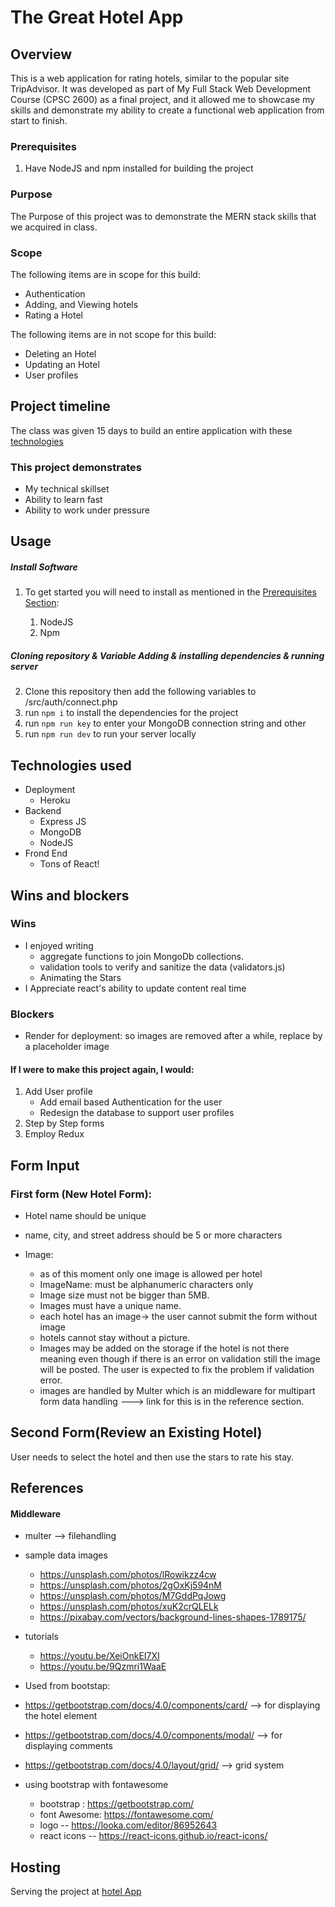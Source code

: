 # The Great Hotel App

## Overview

This is a web application for rating hotels, similar to the popular site TripAdvisor. It was developed as part of My Full Stack Web Development Course (CPSC 2600) as a final project, and it allowed me to showcase my skills and demonstrate my ability to create a functional web application from start to finish.

### Prerequisites

1. Have NodeJS and npm installed for building the project

### Purpose

The Purpose of this project was to demonstrate the MERN stack skills that we acquired in class.

### Scope

The following items are in scope for this build:

- Authentication
- Adding, and Viewing hotels
- Rating a Hotel

The following items are in not scope for this build:

- Deleting an Hotel
- Updating an Hotel
- User profiles

## Project timeline

The class was given 15 days to build an entire application with these [technologies](#Technologies-used)

### This project demonstrates

- My technical skillset
- Ability to learn fast
- Ability to work under pressure

## Usage

##### Install Software

1.  To get started you will need to install as mentioned in the [Prerequisites Section](#Prerequisites):

    1. NodeJS
    2. Npm

##### Cloning repository & Variable Adding & installing dependencies & running server

2. Clone this repository then add the following variables to /src/auth/connect.php
3. run `npm i` to install the dependencies for the project
4. run `npm run key` to enter your MongoDB connection string and other
5. run `npm run dev` to run your server locally

## Technologies used

- Deployment
  - Heroku
- Backend
  - Express JS
  - MongoDB
  - NodeJS
- Frond End
  - Tons of React!

## Wins and blockers

### Wins

- I enjoyed writing
  - aggregate functions to join MongoDb collections.
  - validation tools to verify and sanitize the data (validators.js)
  - Animating the Stars
- I Appreciate react's ability to update content real time

### Blockers

- Render for deployment: so images are removed after a while, replace by a placeholder image

#### If I were to make this project again, I would:

1.  Add User profile
    - Add email based Authentication for the user
    - Redesign the database to support user profiles
2.  Step by Step forms
3.  Employ Redux

## Form Input

### First form (New Hotel Form):

- Hotel name should be unique
- name, city, and street address should be 5 or more characters

- Image:
  - as of this moment only one image is allowed per hotel
  - ImageName: must be alphanumeric characters only
  - Image size must not be bigger than 5MB.
  - Images must have a unique name.
  - each hotel has an image-> the user cannot submit the form without image
  - hotels cannot stay without a picture.
  - Images may be added on the storage if the hotel is not there meaning even though if there is an error on validation still the image will be posted. The user is expected to fix the problem if validation error.
  - images are handled by Multer which is an middleware for multipart form data handling ---> link for this is in the reference section.

## Second Form(Review an Existing Hotel)

User needs to select the hotel and then use the stars to rate his stay.

## References

#### Middleware

- multer --> filehandling

- sample data images

  - https://unsplash.com/photos/lRowikzz4cw
  - https://unsplash.com/photos/2gOxKj594nM
  - https://unsplash.com/photos/M7GddPqJowg
  - https://unsplash.com/photos/xuK2crQLELk
  - https://pixabay.com/vectors/background-lines-shapes-1789175/

- tutorials

  - https://youtu.be/XeiOnkEI7XI
  - https://youtu.be/9Qzmri1WaaE

- Used from bootstap:

- https://getbootstrap.com/docs/4.0/components/card/ --> for displaying the hotel element
- https://getbootstrap.com/docs/4.0/components/modal/ --> for displaying comments
- https://getbootstrap.com/docs/4.0/layout/grid/ --> grid system

- using bootstrap with fontawesome
  - bootstrap : https://getbootstrap.com/
  - font Awesome: https://fontawesome.com/
  - logo -- https://looka.com/editor/86952643
  - react icons -- https://react-icons.github.io/react-icons/

## Hosting

Serving the project at [hotel App](greathotel1.onrender.com/)
